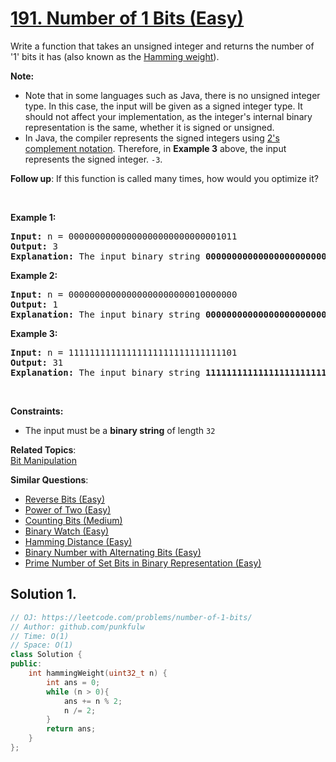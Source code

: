 # [191. Number of 1 Bits (Easy)](https://leetcode.com/problems/number-of-1-bits/)

<p>Write a function that takes an unsigned integer and returns&nbsp;the number of '1'&nbsp;bits it has (also known as the <a href="http://en.wikipedia.org/wiki/Hamming_weight" target="_blank">Hamming weight</a>).</p>

<p><strong>Note:</strong></p>

<ul>
	<li>Note that in some languages such as Java, there is no unsigned integer type. In this case, the input will be given as a signed integer type. It should not affect your implementation, as the integer's internal binary representation is the same, whether it is signed or unsigned.</li>
	<li>In Java,&nbsp;the compiler represents the signed integers using <a href="https://en.wikipedia.org/wiki/Two%27s_complement" target="_blank">2's complement notation</a>. Therefore, in <strong>Example 3</strong>&nbsp;above, the input represents the signed integer.&nbsp;<code>-3</code>.</li>
</ul>

<p><b>Follow up</b>: If this function is called many times, how would you optimize it?</p>

<p>&nbsp;</p>
<p><strong>Example 1:</strong></p>

<pre><strong>Input:</strong> n = 00000000000000000000000000001011
<strong>Output:</strong> 3
<strong>Explanation:</strong> The input binary string <strong>00000000000000000000000000001011</strong> has a total of three '1' bits.
</pre>

<p><strong>Example 2:</strong></p>

<pre><strong>Input:</strong> n = 00000000000000000000000010000000
<strong>Output:</strong> 1
<strong>Explanation:</strong> The input binary string <strong>00000000000000000000000010000000</strong> has a total of one '1' bit.
</pre>

<p><strong>Example 3:</strong></p>

<pre><strong>Input:</strong> n = 11111111111111111111111111111101
<strong>Output:</strong> 31
<strong>Explanation:</strong> The input binary string <strong>11111111111111111111111111111101</strong> has a total of thirty one '1' bits.
</pre>

<p>&nbsp;</p>
<p><strong>Constraints:</strong></p>

<ul>
	<li>The input must be a <strong>binary string</strong> of length <code>32</code></li>
</ul>


**Related Topics**:  
[Bit Manipulation](https://leetcode.com/tag/bit-manipulation/)

**Similar Questions**:
* [Reverse Bits (Easy)](https://leetcode.com/problems/reverse-bits/)
* [Power of Two (Easy)](https://leetcode.com/problems/power-of-two/)
* [Counting Bits (Medium)](https://leetcode.com/problems/counting-bits/)
* [Binary Watch (Easy)](https://leetcode.com/problems/binary-watch/)
* [Hamming Distance (Easy)](https://leetcode.com/problems/hamming-distance/)
* [Binary Number with Alternating Bits (Easy)](https://leetcode.com/problems/binary-number-with-alternating-bits/)
* [Prime Number of Set Bits in Binary Representation (Easy)](https://leetcode.com/problems/prime-number-of-set-bits-in-binary-representation/)

## Solution 1.

```cpp
// OJ: https://leetcode.com/problems/number-of-1-bits/
// Author: github.com/punkfulw
// Time: O(1)
// Space: O(1)
class Solution {
public:
    int hammingWeight(uint32_t n) {
        int ans = 0;
        while (n > 0){
            ans += n % 2;
            n /= 2;
        }
        return ans;
    }
};
```
